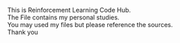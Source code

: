This is Reinforcement Learning Code Hub.   
The File contains my personal studies.   
You may used my files but please reference the sources.   
Thank you
